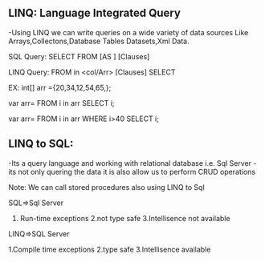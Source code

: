 LINQ: Language Integrated Query
-----
-Using LINQ we can write queries on a wide variety of data sources Like Arrays,Collectons,Database Tables
 Datasets,Xml Data.
 
SQL Query: SELECT <ColNames> FROM <TableName> [AS <alias>] [Clauses]

LINQ Query:  FROM <alias> in <col/Arr> [Clauses] SELECT <alias>
 
 EX: int[] arr ={20,34,12,54,65,};
 
  var arr= FROM i in arr SELECT i;
  
  var arr= FROM i in arr WHERE i>40 SELECT i;

  LINQ to SQL:
 ------------
 -Its a query language and working with relational database i.e. Sql Server
 -its not only quering the data it is also allow us to perform CRUD operations
 
Note:  We can call stored procedures also using LINQ to Sql 

SQL=>Sql Server

1. Run-time exceptions
2.not type safe
3.Intellisence not available


LINQ=>SQL Server

1.Compile time exceptions
2.type safe
3.Intellisence available
          
 
